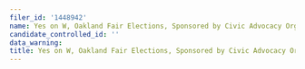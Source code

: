 ```yaml
---
filer_id: '1448942'
name: Yes on W, Oakland Fair Elections, Sponsored by Civic Advocacy Organizations
candidate_controlled_id: ''
data_warning: 
title: Yes on W, Oakland Fair Elections, Sponsored by Civic Advocacy Organizations
---
```

